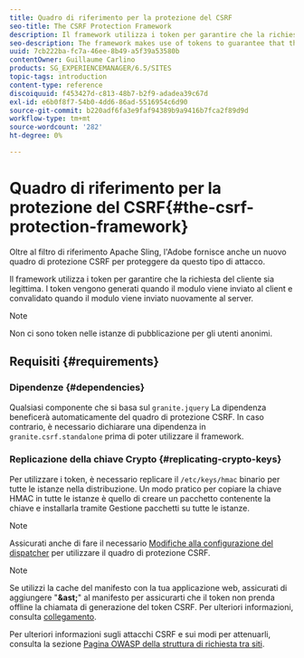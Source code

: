 ```yaml
---
title: Quadro di riferimento per la protezione del CSRF
seo-title: The CSRF Protection Framework
description: Il framework utilizza i token per garantire che la richiesta del cliente sia legittima
seo-description: The framework makes use of tokens to guarantee that the client request is legitimate
uuid: 7cb222ba-fc7a-46ee-8b49-a5f39a53580b
contentOwner: Guillaume Carlino
products: SG_EXPERIENCEMANAGER/6.5/SITES
topic-tags: introduction
content-type: reference
discoiquuid: f453427d-c813-48b7-b2f9-adadea39c67d
exl-id: e6b0f8f7-54b0-4dd6-86ad-5516954c6d90
source-git-commit: b220adf6fa3e9faf94389b9a9416b7fca2f89d9d
workflow-type: tm+mt
source-wordcount: '282'
ht-degree: 0%

---
```


# Quadro di riferimento per la protezione del CSRF{#the-csrf-protection-framework}

Oltre al filtro di riferimento Apache Sling, l&#39;Adobe fornisce anche un nuovo quadro di protezione CSRF per proteggere da questo tipo di attacco.

Il framework utilizza i token per garantire che la richiesta del cliente sia legittima. I token vengono generati quando il modulo viene inviato al client e convalidato quando il modulo viene inviato nuovamente al server.

>[!NOTE]
>
>Non ci sono token nelle istanze di pubblicazione per gli utenti anonimi.

## Requisiti  {#requirements}

### Dipendenze {#dependencies}

Qualsiasi componente che si basa sul `granite.jquery` La dipendenza beneficerà automaticamente del quadro di protezione CSRF. In caso contrario, è necessario dichiarare una dipendenza in `granite.csrf.standalone` prima di poter utilizzare il framework.

### Replicazione della chiave Crypto {#replicating-crypto-keys}

Per utilizzare i token, è necessario replicare il `/etc/keys/hmac` binario per tutte le istanze nella distribuzione. Un modo pratico per copiare la chiave HMAC in tutte le istanze è quello di creare un pacchetto contenente la chiave e installarla tramite Gestione pacchetti su tutte le istanze.

>[!NOTE]
>
>Assicurati anche di fare il necessario [Modifiche alla configurazione del dispatcher](https://helpx.adobe.com/experience-manager/dispatcher/user-guide.html) per utilizzare il quadro di protezione CSRF.

>[!NOTE]
>
>Se utilizzi la cache del manifesto con la tua applicazione web, assicurati di aggiungere &quot;**&amp;ast;**&quot; al manifesto per assicurarti che il token non prenda offline la chiamata di generazione del token CSRF. Per ulteriori informazioni, consulta [collegamento](https://www.w3.org/TR/offline-webapps/).
>
>Per ulteriori informazioni sugli attacchi CSRF e sui modi per attenuarli, consulta la sezione [Pagina OWASP della struttura di richiesta tra siti](https://owasp.org/www-community/attacks/csrf).

